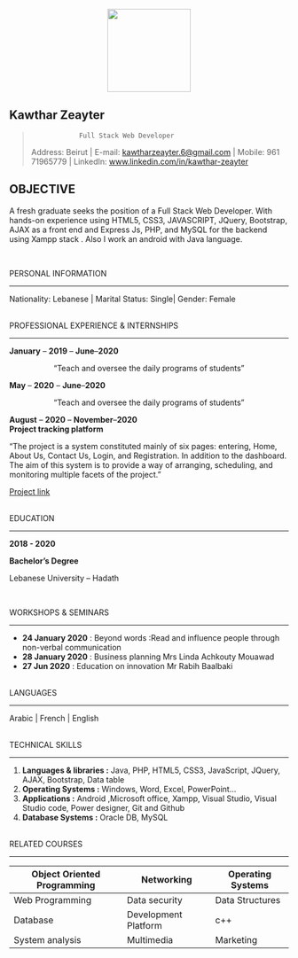   <p align="center" >
  <img width="150" src="https://github.com/kawthar-146/markdown/blob/main/img/koko.jpg?raw=true">
</p>

  ## Kawthar Zeayter
>                 Full Stack Web Developer
> Address: Beirut | E-mail: kawtharzeayter.6@gmail.com | Mobile: 961 71965779 | LinkedIn: www.linkedin.com/in/kawthar-zeayter

   OBJECTIVE
   ---------

  A fresh graduate seeks the position of a Full Stack Web Developer. With hands-on experience using HTML5, CSS3, JAVASCRIPT, JQuery, Bootstrap, AJAX as a front end and Express Js, PHP, and MySQL for the backend using Xampp stack . Also I work an android with Java language.

  </br>

PERSONAL INFORMATION

--------------------

 Nationality: Lebanese | Marital Status: Single| Gender: Female

</br>
PROFESSIONAL EXPERIENCE & INTERNSHIPS

-------------------------------------
**January** – **2019** – **June**–**2020** 
  
  <p align="center">“Teach and oversee the daily programs of students”</p>

**May** – **2020** – **June**–**2020** 
  
  <p align="center">“Teach and oversee the daily programs of students”</p>

**August** – **2020** – **November**–**2020** 
 </br>   **Project tracking platform**
 <p align="left">“The project is a system constituted mainly of six pages: entering, Home, About Us, Contact Us, Login, and 
 Registration. In addition to the dashboard. The aim of this system is to provide a way of arranging, 
 scheduling, and monitoring multiple facets of the project.”</p>

[Project link](https://youtu.be/5kLVXSznqFM)

</br>
EDUCATION

---------
**2018 - 2020**<p>  **Bachelor’s Degree**</p>

Lebanese University – Hadath

</br>

WORKSHOPS & SEMINARS

--------------------
* **24 January 2020** : Beyond words :Read and influence people through non-verbal communication 
 * **28 January 2020** : Business planning Mrs Linda Achkouty Mouawad 
 * **27 Jun 2020** : Education on innovation Mr Rabih Baalbaki

</br>
 LANGUAGES

 ---------
 Arabic | French | English

</br>
TECHNICAL SKILLS

-----------------
1. **Languages & libraries :** Java, PHP, HTML5, CSS3, JavaScript, JQuery, AJAX, Bootstrap, Data table
1. **Operating Systems :** Windows, Word, Excel, PowerPoint...
1. **Applications :** Android ,Microsoft office, Xampp, Visual Studio, Visual Studio code, Power designer, Git and 
Github
1. **Database Systems :** Oracle DB, MySQL

</br>
RELATED COURSES

---------------
|Object Oriented Programming  | Networking  |Operating Systems |
| -------- | ---------------|-----|
| Web Programming  | Data security|Data Structures
| Database | Development Platform |c++
|System analysis | Multimedia | Marketing


